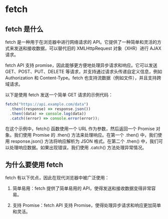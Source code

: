# fetch

## fetch 是什么

fetch 是一种用于在浏览器中进行网络请求的 API。它提供了一种简单和灵活的方式来发送和接收数据，可以替代旧的 XMLHttpRequest 对象（XHR）进行 AJAX 请求。

fetch API 支持 promise，因此能够更方便地处理异步请求和响应。它可以发送 GET、POST、PUT、DELETE 等请求，并支持通过请求头传递自定义信息，例如 Authorization 和 Content-Type。fetch 也支持流数据（例如文件），并且支持跨域请求。

以下是使用 fetch 发送一个简单 GET 请求的示例代码：

```js
fetch("https://api.example.com/data")
  .then((response) => response.json())
  .then((data) => console.log(data))
  .catch((error) => console.error(error));
```

在这个示例中，fetch() 函数使用一个 URL 作为参数，然后返回一个 Promise 对象。我们使用 Promise 的 .then() 方法来处理响应。在第一个 .then() 中，我们使用 response.json() 方法将响应解析为 JSON 格式。在第二个 .then() 中，我们可以处理响应数据。如果出现错误，我们使用 .catch() 方法处理异常情况。

<!-- ## fetch 在 JavaScript 中怎么使用 -->

## 为什么要使用 fetch

fetch 有以下优点，因此在现代浏览器中被广泛使用：

1. 简单易用：fetch 提供了简单易用的 API，使得发送和接收数据变得非常容易。

2. 支持 Promise：fetch API 支持 Promise，使得处理异步请求和响应更加简单和灵活。

3. 轻量级：fetch API 的体积非常小，因此可以在网页中轻松使用，而且不会增加太多的额外负担。

4. 跨域支持：fetch 支持跨域请求，这是 XMLHttpRequest 对象所不支持的。这意味着可以从浏览器中访问其他域的 API。

5. 可扩展性：fetch 可以很容易地与其他新技术结合使用，例如 Service Worker 和 Web Workers。

6. 更好的错误处理：fetch 具有更好的错误处理机制，包括网络错误、跨域错误等等。fetch 返回一个 Promise，因此可以很容易地捕获和处理这些错误。

总之，fetch API 提供了一个更加简单、灵活和强大的方式来发送和接收数据，逐渐替代了 XMLHttpRequest 对象在浏览器中进行 AJAX 请求的方式。

## 什么场景下需要用到 fetch

fetch 通常在以下场景下被使用：

1. AJAX 请求：fetch 可以轻松地发送 AJAX 请求，例如获取数据或提交表单等等。

2. REST API：fetch 与 REST API 一起使用非常方便，可以用来获取和提交数据。

3. SPA（Single Page Application）：fetch 可以用于在 SPA 中加载页面和数据，因为它不需要刷新整个页面。

4. PWA（Progressive Web Application）：fetch 可以用于在 PWA 中获取离线缓存数据或执行后台数据同步等任务。

5. Web Workers：fetch 可以在 Web Workers 中使用，以便在后台执行长时间运行的任务，而不会影响主线程的性能。

总之，fetch 是一个非常方便和灵活的 API，可以用于处理各种类型的网络请求和响应，因此在任何需要进行网络通信的场景下都可以使用。

## fetch 有什么限制

fetch API 在使用时有以下限制：

1. 浏览器兼容性：fetch API 并非所有的浏览器都支持，特别是在较旧的浏览器中可能会出现兼容性问题。为了解决这个问题，可以使用 polyfill 或者其他类似的库来支持较旧的浏览器。

2. 无法取消请求：一旦发送了 fetch 请求，就无法取消它，因为它不支持中止请求的方法。这意味着如果用户在请求完成之前离开了页面，请求将会继续发送，并且浏览器会尝试接收响应。

3. 不支持同步请求：fetch API 只支持异步请求，因此无法进行同步请求。这意味着它无法在页面加载期间加载必要的资源，例如脚本或样式表，因为这些资源必须在页面渲染之前加载完毕。

4. 无法直接发送 formData 数据：在 fetch 中，发送 formData 数据需要使用 FormData 对象和 POST 请求。相比之下，使用 XMLHttpRequest 对象可以直接将 FormData 数据作为参数发送。

5. 受到跨域限制：fetch 与其他 AJAX 请求一样，受到浏览器的跨域限制，需要通过 CORS 或其他方法解决跨域问题。

总之，fetch API 虽然有一些限制，但是在现代浏览器中被广泛使用，可以处理各种类型的网络请求和响应。需要在具体场景下进行权衡和使用。

## 重点

fetch 是一种用于发送网络请求的 Web API。它可以发送网络请求并返回 Promise 对象，以异步方式处理响应结果。

### fetch 函数的语法如下

```js
fetch(input, init);
```

其中，input 表示要获取的资源的 URL，可以是字符串或 Request 对象。init 是一个可选的配置对象，用于设置请求的参数，例如请求的方法、请求头、身份验证信息等。

init 可以包含以下可选的参数（只列举了常用的参数，完整定义查看扩展链接）：

- `method`：请求的方法，例如 GET、POST 等，默认值为 GET。

- `headers`：请求头，可以是 Headers 对象、对象字面量或字符串。

- `body`：请求体，可以是字符串、Blob、BufferSource、FormData、URLSearchParams 或者 ReadableStream。

### 接口调用成功后返回的数据类型为 Response

Response 对象提供了以下属性和方法（只列举了常用的属性和方法，完整定义查看扩展链接）：

- ok：一个只读属性，表示响应是否成功。如果响应的状态码在 200 到 299 的范围内，这个属性的值为 true，否则为 false。

- status：一个只读属性，表示响应的状态码。

- statusText：一个只读属性，表示响应的状态消息。

- json()：返回一个新的 Promise 对象，它包含响应体中的 JSON 数据。

## 例子

### 登录页面

代码链接: https://github.com/0Ncoder0/long-todo/tree/develop/example/fetch/login

这段代码是用于实现一个简单的登录功能的。代码监听了一个具有“loginBtn” ID 的 HTML 按钮的点击事件，当用户单击该按钮时，代码将以 JSON 格式向位于"http://server.capital-lb.top:3000/login"的服务器发送包含用户电子邮件和密码信息的POST请求。服务器将会返回响应信息，代码会根据响应的内容做出相应的处理。

如果响应中返回的 code 为"WrongPassword"，表示登录凭据不正确，则代码将会弹出一个警告框，提示用户账号或密码错误。

如果响应中返回的 code 为"Success"，则表示登录成功，代码将会弹出一个警告框，提示用户登录成功。

### 用户列表页

代码链接: https://github.com/0Ncoder0/long-todo/tree/develop/example/user-list/login

这段代码是一个 HTML 页面，用于显示一个表格，其中列出了已经注册的用户的 ID 和邮箱地址。页面使用 JavaScript 发送 HTTP GET 请求到 "http://server.capital-lb.top:3000/user-list"，获取用户列表数据，并将数据渲染到表格中。

具体而言，代码首先定义了一个表格，并为表格添加了一个标题和样式。然后使用 JavaScript 通过 fetch() 方法发送 HTTP GET 请求到指定的 URL，获取 JSON 格式的数据。在接收到响应后，代码将响应数据解析成一个对象，然后遍历该对象中的数据。对于每个用户，代码将创建一个新的表格行，并将用户的索引、ID 和邮箱地址分别添加到该行的列中。最后，代码将这一行添加到表格中，以便将其显示在页面上。

## 扩展链接

Fetch API: https://developer.mozilla.org/zh-CN/docs/Web/API/Fetch_API/Using_Fetch
